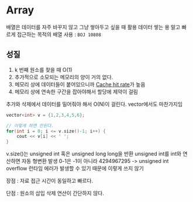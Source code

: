 # Array
배열은 데이터를 자주 바꾸지 않고 그냥 쌓아두고 싶을 때 활용
데이터 쌓는 용 말고 빠르게 접근하는 목적의 배열 사용 : `BOJ 10808`

## 성질
1. k 번째 원소를 찾을 때 O(1)
2. 추가적으로 소모되는 메모리의 양이 거의 없다.
3. 메모리 상에 데이터들이 붙어있으니까 [Cache hit rate](Cache_hit_rate)가 높음
4. 메모리 상에 연속한 구간을 잡아야해서 할당에 제약이 걸림

추가와 삭제에서 데이터를 밀어줘야 해서 O(N)이 걸린다.
vector에서도 마찬가지임

```c++
vector<int> v = {1,2,3,4,5,6};

// 이렇게 하면 안된다.
for(int i = 0; i <= v.size()-1; i++) {
	cout << v[i] << ' ';
}
```
v.size()는 unsigned int 혹은 unsigned long long을 반환
 unsigned int를 int와 연산하면 자동 형변환 발생 0-1은 -1이 아니라 4294967295 -> unsigned int overflow
런타임 에러가 발생할 수 있기 때문에 이렇게 쓰지 않기


장점 : 자료 접근 시간이 동일하고 빠르다.

단점 : 원소의 삽입 삭제 연산이 간단하지 않다.
